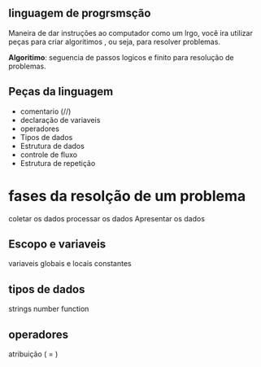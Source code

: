 ## linguagem de progrsmsção

Maneira de dar instruções ao computador
como um lrgo, você ira utilizar peças para criar algoritimos , ou seja, para resolver problemas.

**Algoritimo**: seguencia de passos logicos e finito para resolução de problemas.

## Peças da linguagem

- comentario (//)
- declaração de variaveis
- operadores
- Tipos de dados
- Estrutura de dados 
- controle de fluxo 
- Estrutura de repetição

# fases da resolção de um problema

coletar os dados 
processar os dados 
Apresentar os dados

## Escopo e variaveis

variaveis globais e locais
constantes

## tipos de dados

strings
number
function

## operadores

atribuição ( = )